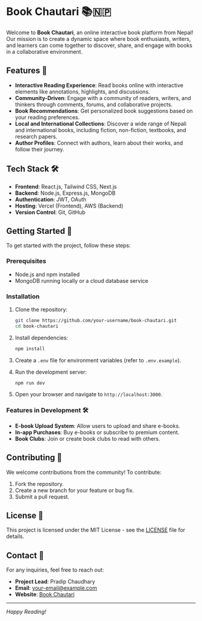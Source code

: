 # Book Chautari 📚🇳🇵

Welcome to **Book Chautari**, an online interactive book platform from Nepal! Our mission is to create a dynamic space where book enthusiasts, writers, and learners can come together to discover, share, and engage with books in a collaborative environment.

## Features 🌟

-   **Interactive Reading Experience**: Read books online with interactive elements like annotations, highlights, and discussions.
-   **Community-Driven**: Engage with a community of readers, writers, and thinkers through comments, forums, and collaborative projects.
-   **Book Recommendations**: Get personalized book suggestions based on your reading preferences.
-   **Local and International Collections**: Discover a wide range of Nepali and international books, including fiction, non-fiction, textbooks, and research papers.
-   **Author Profiles**: Connect with authors, learn about their works, and follow their journey.

## Tech Stack 🛠️

-   **Frontend**: React.js, Tailwind CSS, Next.js
-   **Backend**: Node.js, Express.js, MongoDB
-   **Authentication**: JWT, OAuth
-   **Hosting**: Vercel (Frontend), AWS (Backend)
-   **Version Control**: Git, GitHub

## Getting Started 🚀

To get started with the project, follow these steps:

### Prerequisites

-   Node.js and npm installed
-   MongoDB running locally or a cloud database service

### Installation

1. Clone the repository:
    ```bash
    git clone https://github.com/your-username/book-chautari.git
    cd book-chautari
    ```
2. Install dependencies:
    ```bash
    npm install
    ```
3. Create a `.env` file for environment variables (refer to `.env.example`).

4. Run the development server:

    ```bash
    npm run dev
    ```

5. Open your browser and navigate to `http://localhost:3000`.

### Features in Development 🛠️

-   **E-book Upload System**: Allow users to upload and share e-books.
-   **In-app Purchases**: Buy e-books or subscribe to premium content.
-   **Book Clubs**: Join or create book clubs to read with others.

## Contributing 🤝

We welcome contributions from the community! To contribute:

1. Fork the repository.
2. Create a new branch for your feature or bug fix.
3. Submit a pull request.

## License 📄

This project is licensed under the MIT License - see the [LICENSE](LICENSE) file for details.

## Contact 📧

For any inquiries, feel free to reach out:

-   **Project Lead**: Pradip Chaudhary
-   **Email**: your-email@example.com
-   **Website**: [Book Chautari](https://bookchautari.example.com)

---

_Happy Reading!_
